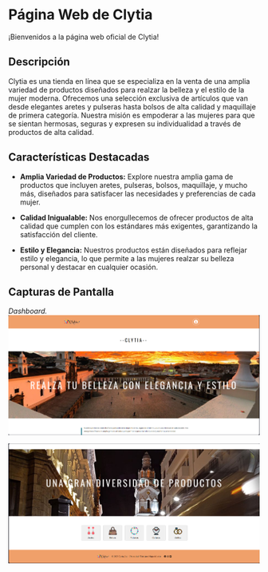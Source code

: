 
# Página Web de Clytia

¡Bienvenidos a la página web oficial de Clytia!

## Descripción

Clytia es una tienda en línea que se especializa en la venta de una amplia variedad de productos diseñados para realzar la belleza y el estilo de la mujer moderna. Ofrecemos una selección exclusiva de artículos que van desde elegantes aretes y pulseras hasta bolsos de alta calidad y maquillaje de primera categoría. Nuestra misión es empoderar a las mujeres para que se sientan hermosas, seguras y expresen su individualidad a través de productos de alta calidad.

## Características Destacadas

- **Amplia Variedad de Productos:** Explore nuestra amplia gama de productos que incluyen aretes, pulseras, bolsos, maquillaje, y mucho más, diseñados para satisfacer las necesidades y preferencias de cada mujer.

- **Calidad Inigualable:** Nos enorgullecemos de ofrecer productos de alta calidad que cumplen con los estándares más exigentes, garantizando la satisfacción del cliente.

- **Estilo y Elegancia:** Nuestros productos están diseñados para reflejar estilo y elegancia, lo que permite a las mujeres realzar su belleza personal y destacar en cualquier ocasión.

## Capturas de Pantalla
*Dashboard.*
![img.png](img.png)

![img_2.png](img_2.png)
